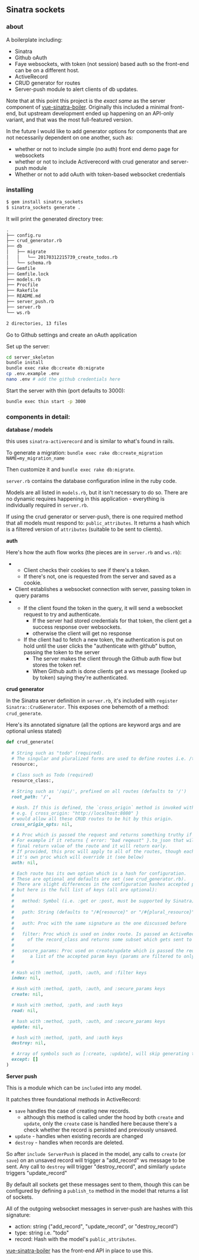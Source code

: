 ## Sinatra sockets

### about

A boilerplate including:

- Sinatra
- Github oAuth
- Faye websockets, with token (not session) based auth so the front-end can be
  on a different host.
- ActiveRecord
- CRUD generator for routes
- Server-push module to alert clients of db updates.

Note that at this point this project is the _exact same_ as the server component
of [vue-sinatra-boiler](http://github.com/maxpleaner/vue-sinatra-boiler).
Originally this included a minimal front-end, but upstream development ended up
happening on an API-only variant, and that was the most full-featured version.

In the future I would like to add generator options for components that are not
necessarily dependent on one another, such as:

- whether or not to include simple (no auth) front end demo page for websockets
- whether or not to include Activerecord with crud generator and server-push module
- Whether or not to add oAuth with token-based websocket credentials

### installing


```sh
$ gem install sinatra_sockets
$ sinatra_sockets generate .
```

It will print the generated directory tree:

```txt
.
├── config.ru
├── crud_generator.rb
├── db
│   ├── migrate
│   │   └── 20170312215739_create_todos.rb
│   └── schema.rb
├── Gemfile
├── Gemfile.lock
├── models.rb
├── Procfile
├── Rakefile
├── README.md
├── server_push.rb
├── server.rb
└── ws.rb

2 directories, 13 files
```

Go to Github settings and create an oAuth application

Set up the server:

```sh
cd server_skeleton
bundle install
bundle exec rake db:create db:migrate
cp .env.example .env
nano .env # add the github credentials here
```

Start the server with thin (port defaults to 3000):

```sh
bundle exec thin start -p 3000
```

### components in detail:

**database / models**

this uses `sinatra-activerecord` and is similar to what's found in rails.

To generate a migration: `bundle exec rake db:create_migration NAME=my_migration_name`

Then customize it and `bundle exec rake db:migrate`.

`server.rb` contains the database configuration inline in the ruby code.

Models are all listed in `models.rb`, but it isn't necessary to do so. There are
no dynamic requires happening in this application - everything is individually
required in `server.rb`.

If using the crud generator or server-push, there is one required method that all
models must respond to: `public_attributes`. It returns a hash which is a filtered
version of `attributes` (suitable to be sent to clients).

**auth**

Here's how the auth flow works (the pieces are in `server.rb` and `ws.rb`):

-
  - Client checks their cookies to see if there's a token.
  - If there's not, one is requested from the server and saved as a cookie.
- Client establishes a websocket connection with server, passing token in query params
-
  - If the client found the token in the query, it will send a websocket request to try and authenticate.
    - If the server had stored credentials for that token, the client get a success response over websockets.
    - otherwise the client will get no response
  - If the client had to fetch a new token, the authentication is put on hold until the user clicks the
    "authenticate with github" button, passing the token to the server
    - The server makes the client through the Github auth flow but stores the token ref.
    - When Github auth is done clients get a ws message (looked up by token) saying they're authenticated.


**crud generator**

In the Sinatra server definition in `server.rb`, it's included with 
`register Sinatra::CrudGenerator`. This exposes one behemoth of a method:
`crud_generate`.

Here's its annotated signature (all the options are keyword args and are optional unless stated)

```rb
def crud_generate(
  
  # String such as "todo" (required).
  # The singular and pluralized forms are used to define routes i.e. /todos or /todo
  resource:,
 
  # Class such as Todo (required)
  resource_class:,

  # String such as '/api/', prefixed on all routes (defaults to '/')
  root_path: '/',

  # Hash. If this is defined, the `cross_origin` method is invoked with it as an arument.
  # e.g. { cross_origin: "http://localhost:8080" }
  # would allow all these CRUD routes to be hit by this origin.
  cross_origin_opts: nil,

  # A Proc which is passed the request and returns something truthy if the auth failed.
  # For example if it returns { error: "bad reqeust" }.to_json that will be the
  # final return value of the route and it will return early. 
  # If provided, this proc will apply to all of the routes, though each route can have
  # it's own proc which will override it (see below)
  auth: nil,

  # Each route has its own option which is a hash for configuration.
  # These are optional and defaults are set (see crud_generator.rb).
  # There are slight differences in the configuration hashes accepted per route,
  # but here is the full list of keys (all are optional):
  #
  #   method: Symbol (i.e. :get or :post, must be supported by Sinatra)
  #
  #   path: String (defaults to "/#{resource}" or "/#{plural_resource}"
  #
  #   auth: Proc with the same signature as the one discussed before
  #
  #   filter: Proc which is used on index route. Is passed an ActiveRecord Query of all records
  #     of the record_class and returns some subset which gets sent to the client.
  #
  #   secure_params: Proc used on create/update which is passed the request object and returns
  #      a list of the accepted param keys (params are filtered to only include these)
  #   

  # Hash with :method, :path, :auth, and :filter keys
  index: nil,

  # Hash with :method, :path, :auth, and :secure_params keys
  create: nil,

  # Hash with :method, :path, and :auth keys
  read: nil,

  # hash with :method, :path, :auth, and :secure_params keys
  update: nil,

  # hash with :method, :path, and :auth keys
  destroy: nil,

  # Array of symbols such as [:create, :update], will skip generating these routes.
  except: []
)
```

**Server push**

This is a module which can be `included` into any model.

It patches three foundational methods in ActiveRecord:

- `save` handles the case of creating new records.
  - although this method is called under the hood by both `create` and `update`,
    only the `create` case is handled here because there's a check whether the record is
    persisted and previously unsaved.
- `update` - handles when existing records are changed
- `destroy` - handles when records are deleted.

So after `include ServerPush` is placed in the model, any calls to `create`
(or `save`) on an unsaved record will trigger a "add_record" ws message to be sent.
Any call to `destroy` will trigger "destroy_record", and similarly `update` triggers
"update_record"

By default all sockets get these messages sent to them, though this can be configured
by defining a `publish_to` method in the model that returns a list of sockets.

All of the outgoing websocket messages in server-push are hashes with this signature:

- action: string ("add_record", "update_record", or "destroy_record")
- type: string i.e. "todo"
- record: Hash with the model's `public_attributes`.

[vue-sinatra-boiler](http://github.com/maxpleaner/vue-sinatra-boiler) has the front-end
API in place to use this.
